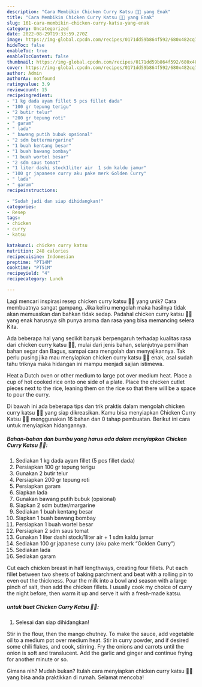 ```yaml
---
description: "Cara Membikin Chicken Curry Katsu 🍛✨ yang Enak"
title: "Cara Membikin Chicken Curry Katsu 🍛✨ yang Enak"
slug: 161-cara-membikin-chicken-curry-katsu-yang-enak
category: Uncategorized
date: 2022-08-29T19:33:59.270Z
image: https://img-global.cpcdn.com/recipes/0171dd59b864f592/680x482cq70/chicken-curry-katsu-foto-resep-utama.jpg
hideToc: false
enableToc: true
enableTocContent: false
thumbnail: https://img-global.cpcdn.com/recipes/0171dd59b864f592/680x482cq70/chicken-curry-katsu-foto-resep-utama.jpg
cover: https://img-global.cpcdn.com/recipes/0171dd59b864f592/680x482cq70/chicken-curry-katsu-foto-resep-utama.jpg
author: Admin
authorAv: notfound
ratingvalue: 3.9
reviewcount: 15
recipeingredient:
- "1 kg dada ayam fillet 5 pcs fillet dada"
- "100 gr tepung terigu"
- "2 butir telur"
- "200 gr tepung roti"
- " garam"
- " lada"
- " bawang putih bubuk opsional"
- "2 sdm buttermargarine"
- "1 buah kentang besar"
- "1 buah bawang bombay"
- "1 buah wortel besar"
- "2 sdm saus tomat"
- "1 liter dashi stock1liter air  1 sdm kaldu jamur"
- "100 gr japanese curry aku pake merk Golden Curry"
- " lada"
- " garam"
recipeinstructions:

- "Sudah jadi dan siap dihidangkan!"
categories:
- Resep
tags:
- chicken
- curry
- katsu

katakunci: chicken curry katsu 
nutrition: 248 calories
recipecuisine: Indonesian
preptime: "PT14M"
cooktime: "PT51M"
recipeyield: "4"
recipecategory: Lunch

---
```





Lagi mencari inspirasi resep chicken curry katsu 🍛✨ yang unik? Cara membuatnya sangat gampang. Jika keliru mengolah maka hasilnya tidak akan memuaskan dan bahkan tidak sedap. Padahal chicken curry katsu 🍛✨ yang enak harusnya sih punya aroma dan rasa yang bisa memancing selera Kita.





Ada beberapa hal yang sedikit banyak berpengaruh terhadap kualitas rasa dari chicken curry katsu 🍛✨, mulai dari jenis bahan, selanjutnya pemilihan bahan segar dan Bagus, sampai cara mengolah dan menyajikannya. Tak perlu pusing jika mau menyiapkan chicken curry katsu 🍛✨ enak,      asal sudah tahu triknya maka hidangan ini mampu menjadi sajian istimewa.














Heat a Dutch oven or other medium to large pot over medium heat. Place a cup of hot cooked rice onto one side of a plate. Place the chicken cutlet pieces next to the rice, leaning them on the rice so that there will be a space to pour the curry.






Di bawah ini ada beberapa tips dan trik praktis dalam mengolah chicken curry katsu 🍛✨ yang siap dikreasikan. Kamu bisa menyiapkan Chicken Curry Katsu 🍛✨ menggunakan 16 bahan dan 0 tahap pembuatan. Berikut ini cara untuk menyiapkan hidangannya.

<!--inarticleads1-->

##### Bahan-bahan dan bumbu yang harus ada dalam menyiapkan Chicken Curry Katsu 🍛✨:

1. Sediakan 1 kg dada ayam fillet (5 pcs fillet dada)
1. Persiapkan 100 gr tepung terigu
1. Gunakan 2 butir telur
1. Persiapkan 200 gr tepung roti
1. Persiapkan  garam
1. Siapkan  lada
1. Gunakan  bawang putih bubuk (opsional)
1. Siapkan 2 sdm butter/margarine
1. Sediakan 1 buah kentang besar
1. Siapkan 1 buah bawang bombay
1. Persiapkan 1 buah wortel besar
1. Persiapkan 2 sdm saus tomat
1. Gunakan 1 liter dashi stock/1liter air + 1 sdm kaldu jamur
1. Sediakan 100 gr japanese curry (aku pake merk “Golden Curry”)
1. Sediakan  lada
1. Sediakan  garam


Cut each chicken breast in half lengthways, creating four fillets. Put each fillet between two sheets of baking parchment and beat with a rolling pin to even out the thickness. Pour the milk into a bowl and season with a large pinch of salt, then add the chicken fillets. I usually cook my choice of curry the night before, then warm it up and serve it with a fresh-made katsu. 

<!--inarticleads2-->

#####  untuk buat Chicken Curry Katsu 🍛✨:


1. Selesai dan siap dihidangkan!

Stir in the flour, then the mango chutney. To make the sauce, add vegetable oil to a medium pot over medium heat. Stir in curry powder, and if desired some chili flakes, and cook, stirring. Fry the onions and carrots until the onion is soft and translucent. Add the garlic and ginger and continue frying for another minute or so. 

Gimana nih? Mudah bukan? Itulah cara menyiapkan chicken curry katsu 🍛✨ yang bisa anda praktikkan di rumah. Selamat mencoba!
